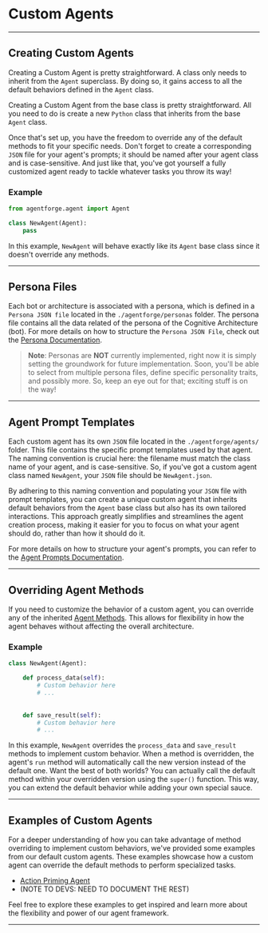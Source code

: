 # Custom Agents

---

## Creating Custom Agents

Creating a Custom Agent is pretty straightforward. A  class only needs to inherit from the `Agent` superclass. By doing so, it gains access to all the default behaviors defined in the `Agent` class.

Creating a Custom Agent from the base class is pretty straightforward. All you need to do is create a new `Python` class that inherits from the base `Agent` class. 

Once that's set up, you have the freedom to override any of the default methods to fit your specific needs. Don't forget to create a corresponding `JSON` file for your agent's prompts; it should be named after your agent class and is case-sensitive. And just like that, you've got yourself a fully customized agent ready to tackle whatever tasks you throw its way!

### Example
```python
from agentforge.agent import Agent

class NewAgent(Agent):
    pass
```

In this example, `NewAgent` will behave exactly like its `Agent` base class since it doesn't override any methods.

---

## Persona Files

Each bot or architecture is associated with a persona, which is defined in a `Persona JSON file` located in the `./agentforge/personas` folder. The persona file contains all the data related of the persona of the Cognitive Architecture (bot). For more details on how to structure the `Persona JSON File`, check out the [Persona Documentation](../Persona/Persona.md).

> **Note**: Personas are **NOT** currently implemented, right now it is simply setting the groundwork for future implementation. Soon, you'll be able to select from multiple persona files, define specific personality traits, and possibly more. So, keep an eye out for that; exciting stuff is on the way!

---

## Agent Prompt Templates

Each custom agent has its own `JSON` file located in the `./agentforge/agents/` folder. This file contains the specific prompt templates used by that agent. The naming convention is crucial here: the filename must match the class name of your agent, and is case-sensitive. So, if you've got a custom agent class named `NewAgent`, your `JSON` file should be `NewAgent.json`.

By adhering to this naming convention and populating your `JSON` file with prompt templates, you can create a unique custom agent that inherits default behaviors from the `Agent` base class but also has its own tailored interactions. This approach greatly simplifies and streamlines the agent creation process, making it easier for you to focus on what your agent should do, rather than how it should do it.

For more details on how to structure your agent's prompts, you can refer to the [Agent Prompts Documentation](Prompts/AgentPrompts.md).

---

## Overriding Agent Methods

If you need to customize the behavior of a custom agent, you can override any of the inherited [Agent Methods](AgentMethods.md). This allows for flexibility in how the agent behaves without affecting the overall architecture.

### Example
```python
class NewAgent(Agent):

    def process_data(self):
        # Custom behavior here
        # ...
     
    
    def save_result(self):
        # Custom behavior here
        # ...
```

In this example, `NewAgent` overrides the `process_data` and `save_result` methods to implement custom behavior. When a method is overridden, the agent's `run` method will automatically call the new version instead of the default one. Want the best of both worlds? You can actually call the default method within your overridden version using the `super()` function. This way, you can extend the default behavior while adding your own special sauce.

---

## Examples of Custom Agents

For a deeper understanding of how you can take advantage of method overriding to implement custom behaviors, we've provided some examples from our default custom agents. These examples showcase how a custom agent can override the default methods to perform specialized tasks.

- [Action Priming Agent](SubAgents/ActionPrimingAgent.md)
- (NOTE TO DEVS: NEED TO DOCUMENT THE REST)

Feel free to explore these examples to get inspired and learn more about the flexibility and power of our agent framework.

---
